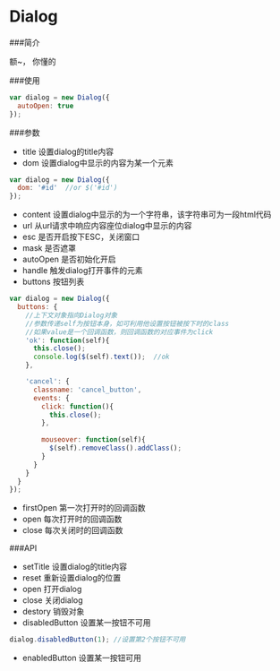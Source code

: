 Dialog
=================

###简介

额~， 你懂的


###使用
```js
var dialog = new Dialog({
  autoOpen: true
});
```


###参数
* title         设置dialog的title内容
* dom           设置dialog中显示的内容为某一个元素

```js
var dialog = new Dialog({
  dom: '#id'  //or $('#id')
});
```

* content       设置dialog中显示的为一个字符串，该字符串可为一段html代码
* url           从url请求中响应内容座位dialog中显示的内容
* esc           是否开启按下ESC，关闭窗口
* mask          是否遮罩
* autoOpen      是否初始化开启
* handle        触发dialog打开事件的元素
* buttons       按钮列表
```js
var dialog = new Dialog({
  buttons: {
    //上下文对象指向Dialog对象
    //参数传递self为按钮本身，如可利用他设置按钮被按下时的class
    //如果value是一个回调函数，则回调函数的对应事件为click
    'ok': function(self){
      this.close();
      console.log($(self).text());  //ok
    },

    'cancel': {
      classname: 'cancel_button',
      events: {
        click: function(){
          this.close();
        },
        
        mouseover: function(self){
          $(self).removeClass().addClass();
        }
      }
    }
  }
});
```

* firstOpen      第一次打开时的回调函数
* open           每次打开时的回调函数
* close          每次关闭时的回调函数

###API
* setTitle   设置dialog的title内容
* reset     重新设置dialog的位置
* open      打开dialog
* close     关闭dialog
* destory   销毁对象
* disabledButton 设置某一按钮不可用
```js
dialog.disabledButton(1); //设置第2个按钮不可用
```
* enabledButton 设置某一按钮可用
